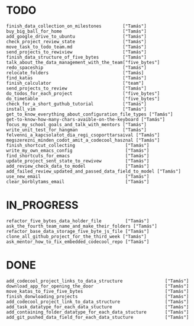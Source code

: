 # TODO
    finish_data_collection_on_milestones        ["Tamás"]
    buy_big_ball_for_home                       ["Tamás"]
    add_google_drive_to_ubuntu                  ["Tamás"]
    check_project_review_state                  ["Tamás"]
    move_task_to_todo_team.md                   ["Tamás"]
    send_projects_to_rewiview                   ["Tamás"]
    finish_data_structure_of_five_bytes         ["Tamás"]
    talk_about_the_data_management_with_the_team["five_bytes"]
    redo_spaceship                              ["Tamás"]
    relocate_folders                            ["Tamás]
    find_katas                                  ["Tamás"]
    finish_calculator                           ["team"]
    send_projects_to_review                     ["Tamás"]
    do_todos_for_each_project                   ["five_bytes"]
    do_timetable                                ["five_bytes"]
    check_for_a_short_guthub_tutorial           ["Tamás"]
    install_vim                                 ["Tamás"]
    get_to_know_everything_about_configuration_file_types ["Tamás"]
    get-to-know-how-many-chars-avaible-on-the-keyboard ["Tamás"]
    focus_my_school_goals_and_talk_with_mentors ["Tamás"]
    write_unit_test_for_hangman                 ["Tamás"]
    felvenni_a_kapcsolatot_dia_regi_csoporttarsaival ["Tamás"]
    megszerezni_minden_codot_amit_a_codecool_hasznal ["Tamás"]
    finish_shortcut_collecting                   ["Tamás"]
    write_my_own_emacs_config                    ["Tamás"]
    find_shortcuts_for_emacs                     ["Tamás"]
    update_project_sent_state_to_rewivew         ["Tamás"]
    add_review_check_data_to_model               ["Tamás"]
    add_failed_review_updated_and_passed_data_field_to_model ["Tamás"]
    use_new_email                                ["Tamás"]
    clear_borblytams_email                       ["Tamás"]
# IN_PROGRESS
    refactor_five_bytes_data_holder_file         ["Tamás"]
    ask_the_fourth_team_name_and_make_their_folders ["Tamás"]
    refactor_base_data_storage_five_byte_js_file ["Tamás"]
    clone_all_github_project_for_the_third_week ["Tamás"]
    ask_mentor_how_to_fix_embedded_codecool_repo ["Tamás"]
# DONE
    add_codecool_project_links_to_data_structure                ["Tamás"]
    download_app_for_opening_the_door                           ["Tamás"]
    move_katas_to_five_five_bytes                               ["Tamás"]
    finish_donwloading_projects                                 ["Tamás"]
    add_codecool_project_link_to_data_structure                 ["Tamás"]
    add_task_datatype_for_each_data_stucture                    ["Tamás"]
    add_containing_folder_datatype_for_each_data_stucture       ["Tamás"]
    add_git_pushed_data_field_for_each_data_stucture            ["Tamás"]


